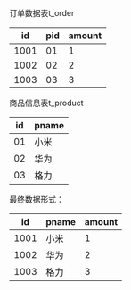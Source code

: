 订单数据表t_order

| id  | pid   |  amount  |
| -----   | -----  | ----  |
|1001|	01|	1|
|1002|	02|	2|
|1003|	03|	3|

商品信息表t_product

| id        | pname   |
| -----   | -----  |
|01|	小米|	
|02|	华为|	
|03|	格力|	

最终数据形式：

| id  | pname   |  amount  |
| -----   | -----  | ----  |
|1001|	小米|	1|
|1002|	华为|	2|
|1003|	格力|	3|